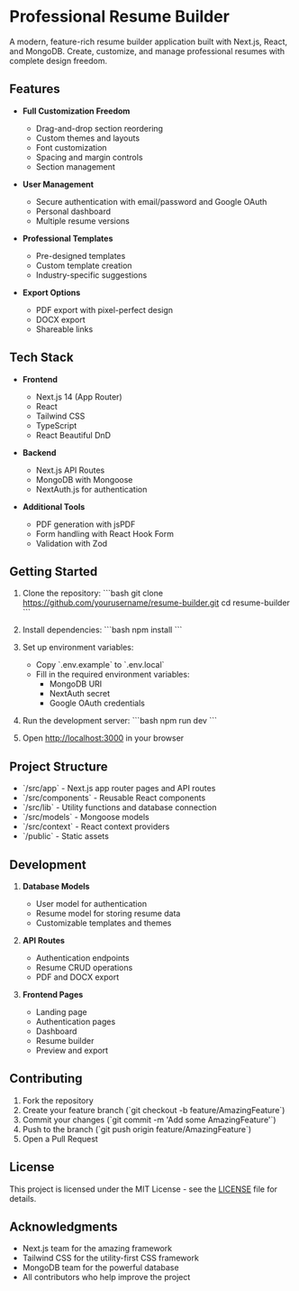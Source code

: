 # Professional Resume Builder

A modern, feature-rich resume builder application built with Next.js, React, and MongoDB. Create, customize, and manage professional resumes with complete design freedom.

## Features

- **Full Customization Freedom**
  - Drag-and-drop section reordering
  - Custom themes and layouts
  - Font customization
  - Spacing and margin controls
  - Section management

- **User Management**
  - Secure authentication with email/password and Google OAuth
  - Personal dashboard
  - Multiple resume versions

- **Professional Templates**
  - Pre-designed templates
  - Custom template creation
  - Industry-specific suggestions

- **Export Options**
  - PDF export with pixel-perfect design
  - DOCX export
  - Shareable links

## Tech Stack

- **Frontend**
  - Next.js 14 (App Router)
  - React
  - Tailwind CSS
  - TypeScript
  - React Beautiful DnD

- **Backend**
  - Next.js API Routes
  - MongoDB with Mongoose
  - NextAuth.js for authentication

- **Additional Tools**
  - PDF generation with jsPDF
  - Form handling with React Hook Form
  - Validation with Zod

## Getting Started

1. Clone the repository:
   \`\`\`bash
   git clone https://github.com/yourusername/resume-builder.git
   cd resume-builder
   \`\`\`

2. Install dependencies:
   \`\`\`bash
   npm install
   \`\`\`

3. Set up environment variables:
   - Copy \`.env.example\` to \`.env.local\`
   - Fill in the required environment variables:
     - MongoDB URI
     - NextAuth secret
     - Google OAuth credentials

4. Run the development server:
   \`\`\`bash
   npm run dev
   \`\`\`

5. Open [http://localhost:3000](http://localhost:3000) in your browser

## Project Structure

- \`/src/app\` - Next.js app router pages and API routes
- \`/src/components\` - Reusable React components
- \`/src/lib\` - Utility functions and database connection
- \`/src/models\` - Mongoose models
- \`/src/context\` - React context providers
- \`/public\` - Static assets

## Development

1. **Database Models**
   - User model for authentication
   - Resume model for storing resume data
   - Customizable templates and themes

2. **API Routes**
   - Authentication endpoints
   - Resume CRUD operations
   - PDF and DOCX export

3. **Frontend Pages**
   - Landing page
   - Authentication pages
   - Dashboard
   - Resume builder
   - Preview and export

## Contributing

1. Fork the repository
2. Create your feature branch (\`git checkout -b feature/AmazingFeature\`)
3. Commit your changes (\`git commit -m 'Add some AmazingFeature'\`)
4. Push to the branch (\`git push origin feature/AmazingFeature\`)
5. Open a Pull Request

## License

This project is licensed under the MIT License - see the [LICENSE](LICENSE) file for details.

## Acknowledgments

- Next.js team for the amazing framework
- Tailwind CSS for the utility-first CSS framework
- MongoDB team for the powerful database
- All contributors who help improve the project
